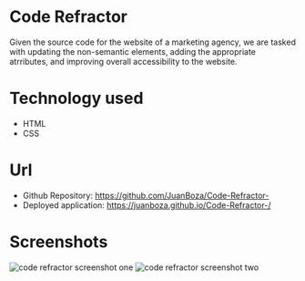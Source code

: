 # Code Refractor 
  Given the source code for the website of a marketing agency, we are tasked with updating the non-semantic elements, adding the appropriate atrributes, and improving overall       accessibility to the website. 
  
# Technology used 
* HTML 
* CSS 

# Url 
* Github Repository: https://github.com/JuanBoza/Code-Refractor-
* Deployed application: https://juanboza.github.io/Code-Refractor-/

# Screenshots 
![code refractor screenshot one ](https://user-images.githubusercontent.com/70541910/102424855-4e537200-3fc9-11eb-9bc9-58ac9aa05df1.png)
![code refractor screenshot two ](https://user-images.githubusercontent.com/70541910/102424869-54495300-3fc9-11eb-95a0-7450b1d941b2.png)

